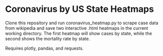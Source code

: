 # Coronavirus by US State Heatmaps

Clone this repository and run coronavirus_heatmap.py to scrape case data from wikipedia and save two interactive .html heatmaps in the current working directory. The first heatmap will show cases by state, while the second shows the mortality rate by state.

Requires plotly, pandas, and requests.
